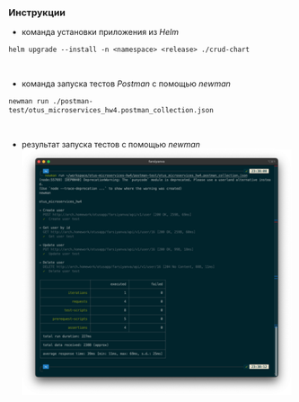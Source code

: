 ### Инструкции

- команда установки приложения из _Helm_
```console
helm upgrade --install -n <namespace> <release> ./crud-chart

``` 
<br>

- команда запуска тестов _Postman_ с помощью _newman_
```console
newman run ./postman-test/otus_microservices_hw4.postman_collection.json

```
<br>

- результат запуска тестов с помощью _newman_ \
![Screenshot of a result newman command.](postman-test/newman-screenshot.png)
